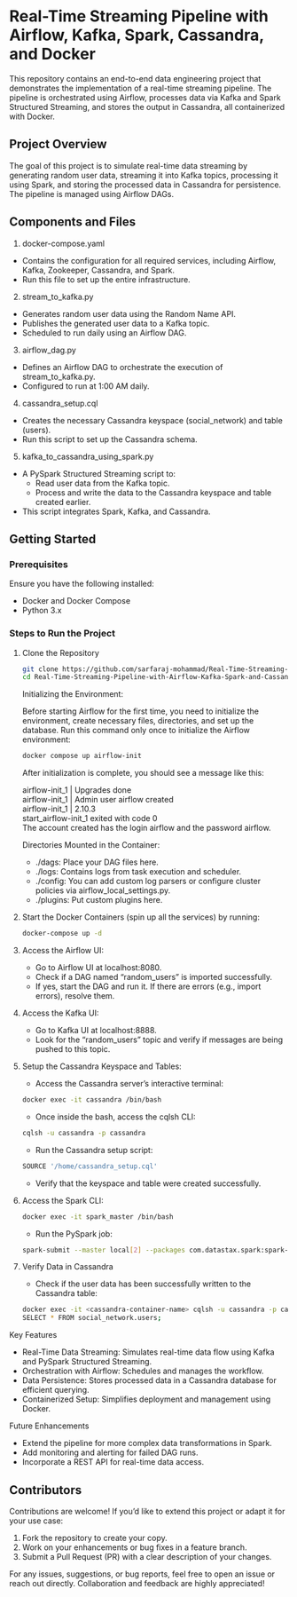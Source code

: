 # Real-Time Streaming Pipeline with Airflow, Kafka, Spark, Cassandra, and Docker

This repository contains an end-to-end data engineering project that demonstrates the implementation of a real-time streaming pipeline. The pipeline is orchestrated using Airflow, processes data via Kafka and Spark Structured Streaming, and stores the output in Cassandra, all containerized with Docker.

## Project Overview

The goal of this project is to simulate real-time data streaming by generating random user data, streaming it into Kafka topics, processing it using Spark, and storing the processed data in Cassandra for persistence. The pipeline is managed using Airflow DAGs.

## Components and Files
1.  docker-compose.yaml
- Contains the configuration for all required services, including Airflow, Kafka, Zookeeper, Cassandra, and Spark.
- Run this file to set up the entire infrastructure.

2.  stream_to_kafka.py
- Generates random user data using the Random Name API.
- Publishes the generated user data to a Kafka topic.
- Scheduled to run daily using an Airflow DAG.

3.  airflow_dag.py
- Defines an Airflow DAG to orchestrate the execution of stream_to_kafka.py.
- Configured to run at 1:00 AM daily.

4.  cassandra_setup.cql
- Creates the necessary Cassandra keyspace (social_network) and table (users).
- Run this script to set up the Cassandra schema.

5.  kafka_to_cassandra_using_spark.py
- A PySpark Structured Streaming script to:
  - Read user data from the Kafka topic.
  - Process and write the data to the Cassandra keyspace and table created earlier.
- This script integrates Spark, Kafka, and Cassandra.

## Getting Started

### Prerequisites

Ensure you have the following installed:
- Docker and Docker Compose
- Python 3.x

### Steps to Run the Project

1.  Clone the Repository
    ```bash
    git clone https://github.com/sarfaraj-mohammad/Real-Time-Streaming-Pipeline-with-Airflow-Kafka-Spark-and-Cassandra.git
    cd Real-Time-Streaming-Pipeline-with-Airflow-Kafka-Spark-and-Cassandra
    ```
    
    Initializing the Environment:
    
    Before starting Airflow for the first time, you need to initialize the environment, create necessary files, directories, and set up the database. Run this command only once to initialize the Airflow environment:
    ```bash
    docker compose up airflow-init
    ```
    
    After initialization is complete, you should see a message like this:
    
    airflow-init_1       | Upgrades done \
    airflow-init_1       | Admin user airflow created \
    airflow-init_1       | 2.10.3 \
    start_airflow-init_1 exited with code 0 \
    The account created has the login airflow and the password airflow.
    
    Directories Mounted in the Container:
    - ./dags: Place your DAG files here.
    - ./logs: Contains logs from task execution and scheduler.
    - ./config: You can add custom log parsers or configure cluster policies via airflow_local_settings.py.
    - ./plugins: Put custom plugins here.


2.  Start the Docker Containers (spin up all the services) by running:
    ```bash
    docker-compose up -d
    ```


3.	Access the Airflow UI:
    - Go to Airflow UI at localhost:8080.
    - Check if a DAG named “random_users” is imported successfully.
    - If yes, start the DAG and run it. If there are errors (e.g., import errors), resolve them.


4.	Access the Kafka UI:
    - Go to Kafka UI at localhost:8888.
    - Look for the “random_users” topic and verify if messages are being pushed to this topic.


5.	Setup the Cassandra Keyspace and Tables:
    - Access the Cassandra server’s interactive terminal:
    ```bash
    docker exec -it cassandra /bin/bash
    ```
    
    - Once inside the bash, access the cqlsh CLI:
    ```bash
    cqlsh -u cassandra -p cassandra
    ```
    
    - Run the Cassandra setup script:
    ```bash
    SOURCE '/home/cassandra_setup.cql'
    ```
    
    - Verify that the keyspace and table were created successfully.


6.	Access the Spark CLI:
    ```bash
    docker exec -it spark_master /bin/bash
    ```
    
    - Run the PySpark job:
    ```bash
    spark-submit --master local[2] --packages com.datastax.spark:spark-cassandra-connector_2.12:3.3.0,org.apache.spark:spark-sql-kafka-0-10_2.12:3.3.0 /home/kafka_to_cassandra_using_spark.py
    ```



7.  Verify Data in Cassandra
    - Check if the user data has been successfully written to the Cassandra table:
    ```bash
    docker exec -it <cassandra-container-name> cqlsh -u cassandra -p cassandra
    SELECT * FROM social_network.users;
    ```


Key Features
- Real-Time Data Streaming: Simulates real-time data flow using Kafka and PySpark Structured Streaming.
- Orchestration with Airflow: Schedules and manages the workflow.
- Data Persistence: Stores processed data in a Cassandra database for efficient querying.
- Containerized Setup: Simplifies deployment and management using Docker.

Future Enhancements
- Extend the pipeline for more complex data transformations in Spark.
- Add monitoring and alerting for failed DAG runs.
- Incorporate a REST API for real-time data access.

## Contributors

Contributions are welcome! If you’d like to extend this project or adapt it for your use case:
1. Fork the repository to create your copy.
2. Work on your enhancements or bug fixes in a feature branch.
3. Submit a Pull Request (PR) with a clear description of your changes.

For any issues, suggestions, or bug reports, feel free to open an issue or reach out directly. Collaboration and feedback are highly appreciated!
